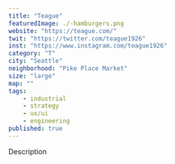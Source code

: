 ```yaml
---
title: "Teague"
featuredImage: ./-hamburgers.png
website: "https://teague.com/"
twit: "https://twitter.com/teague1926"
inst: "https://www.instagram.com/teague1926"
category: "T"
city: "Seattle"
neighborhood: "Pike Place Market"
size: "large"
map: ""
tags:
    - industrial
    - strategy
    - ux/ui
    - engineering
published: true
---
```


Description
